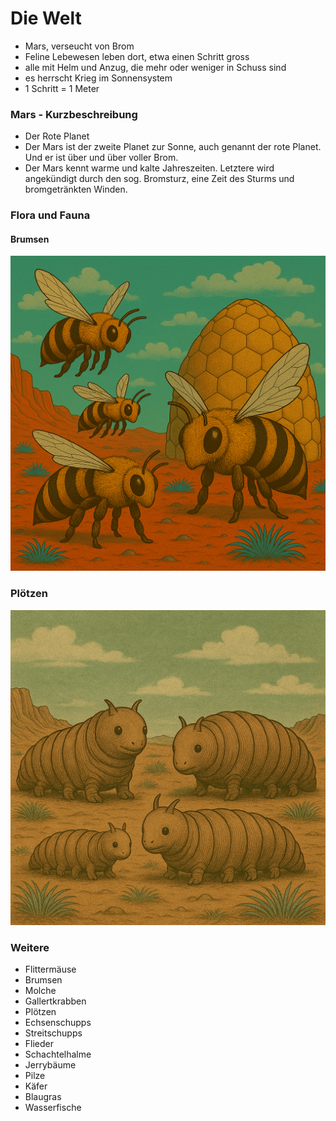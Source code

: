 # Die Welt

* Mars, verseucht von Brom
* Feline Lebewesen leben dort, etwa einen Schritt gross
* alle mit Helm und Anzug, die mehr oder weniger in Schuss sind
* es herrscht Krieg im Sonnensystem
* 1 Schritt = 1 Meter

### Mars - Kurzbeschreibung

* Der Rote Planet
* Der Mars ist der zweite Planet zur Sonne, auch genannt der rote Planet. Und er ist über und über voller Brom.
* Der Mars kennt warme und kalte Jahreszeiten. Letztere wird angekündigt durch den sog. Bromsturz, eine Zeit des
  Sturms und bromgetränkten Winden.

### Flora und Fauna

#### Brumsen

![brumsen-01.png](../images/fauna/brumsen-08.png)

### Plötzen

![ploetzen-01.png](../images/fauna/ploetzen-01.png)

### Weitere

* Flittermäuse
* Brumsen
* Molche
* Gallertkrabben
* Plötzen
* Echsenschupps
* Streitschupps
* Flieder
* Schachtelhalme
* Jerrybäume
* Pilze
* Käfer
* Blaugras
* Wasserfische


